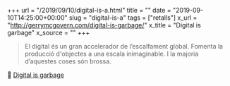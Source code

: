 +++
url = "/2019/09/10/digital-is-a.html"
title = ""
date = "2019-09-10T14:25:00+00:00"
slug = "digital-is-a"
tags = ["retalls"]
x_url = "http://gerrymcgovern.com/digital-is-garbage/"
x_title = "Digital is garbage"
x_source = ""
+++

> El digital és un gran accelerador de l’escalfament global. Fomenta la producció d'objectes a una escala inimaginable. I la majoria d’aquestes coses són brossa.

📎 [Digital is garbage](http://gerrymcgovern.com/digital-is-garbage/)
